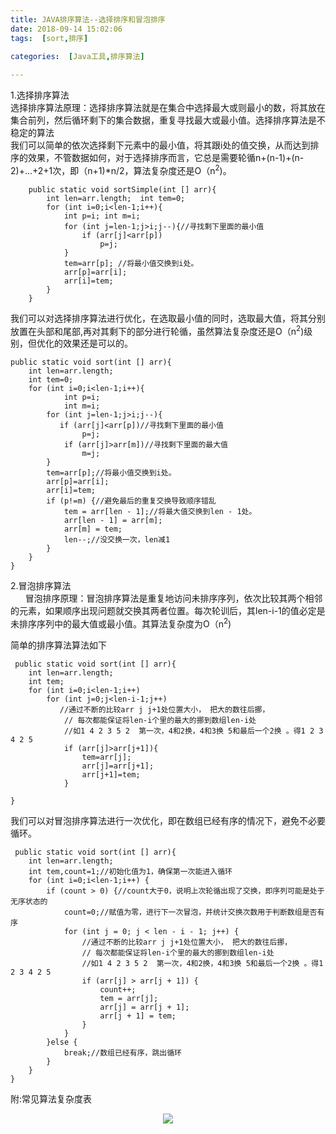 ```yaml
---
title: JAVA排序算法--选择排序和冒泡排序      
date: 2018-09-14 15:02:06   
tags:  [sort,排序]     
      
categories:  [Java工具,排序算法]       

---
```

1.选择排序算法    
选择排序算法原理：选择排序算法就是在集合中选择最大或则最小的数，将其放在集合前列，然后循环剩下的集合数据，重复寻找最大或最小值。选择排序算法是不稳定的算法    
我们可以简单的依次选择剩下元素中的最小值，将其跟i处的值交换，从而达到排序的效果，不管数据如何，对于选择排序而言，它总是需要轮循n+(n-1)+(n-2)+...+2+1次，即（n+1)*n/2，算法复杂度还是O（n<sup>2</sup>)。

		public static void sortSimple(int [] arr){
	        int len=arr.length;  int tem=0;
	        for (int i=0;i<len-1;i++){
	            int p=i; int m=i;
	            for (int j=len-1;j>i;j--){//寻找剩下里面的最小值
	                if (arr[j]<arr[p])
	                    p=j;
	            }
	            tem=arr[p]; //将最小值交换到i处。
	            arr[p]=arr[i];
	            arr[i]=tem;
	        }
    	}

 我们可以对选择排序算法进行优化，在选取最小值的同时，选取最大值，将其分别放置在头部和尾部,再对其剩下的部分进行轮循，虽然算法复杂度还是O（n<sup>2</sup>)级别，但优化的效果还是可以的。                         


	public static void sort(int [] arr){
        int len=arr.length;
        int tem=0;
        for (int i=0;i<len-1;i++){
                int p=i;
                int m=i;
            for (int j=len-1;j>i;j--){
               if (arr[j]<arr[p])//寻找剩下里面的最小值
                    p=j;
                if (arr[j]>arr[m])//寻找剩下里面的最大值
                    m=j;
            }
            tem=arr[p];//将最小值交换到i处。
            arr[p]=arr[i];
            arr[i]=tem;
            if (p!=m) {//避免最后的重复交换导致顺序错乱
                tem = arr[len - 1];//将最大值交换到len - 1处。
                arr[len - 1] = arr[m];
                arr[m] = tem;
                len--;//没交换一次，len减1
            }
        }
    }

 
2.冒泡排序算法     
&nbsp;&nbsp;&nbsp;&nbsp;&nbsp;&nbsp;冒泡排序原理：冒泡排序算法是重复地访问未排序序列，依次比较其两个相邻的元素，如果顺序出现问题就交换其两者位置。每次轮训后，其len-i-1的值必定是未排序序列中的最大值或最小值。其算法复杂度为O（n<sup>2</sup>)   

简单的排序算法算法如下         

	 public static void sort(int [] arr){
        int len=arr.length;
        int tem;
        for (int i=0;i<len-1;i++)
            for (int j=0;j<len-i-1;j++)
               //通过不断的比较arr j j+1处位置大小， 把大的数往后挪，
                // 每次都能保证将len-i个里的最大的挪到数组len-i处
                //如1 4 2 3 5 2  第一次，4和2换，4和3换 5和最后一个2换 。得1 2 3 4 2 5
                if (arr[j]>arr[j+1]){
                    tem=arr[j];
                    arr[j]=arr[j+1];
                    arr[j+1]=tem;
                }

    }


我们可以对冒泡排序算法进行一次优化，即在数组已经有序的情况下，避免不必要循环。

	 public static void sort(int [] arr){
        int len=arr.length;
        int tem,count=1;//初始化值为1，确保第一次能进入循环
        for (int i=0;i<len-1;i++) {
            if (count > 0) {//count大于0，说明上次轮循出现了交换，即序列可能是处于无序状态的
                count=0;//赋值为零，进行下一次冒泡，并统计交换次数用于判断数组是否有序
                for (int j = 0; j < len - i - 1; j++) {
                    //通过不断的比较arr j j+1处位置大小， 把大的数往后挪，
                    // 每次都能保证将len-i个里的最大的挪到数组len-i处
                    //如1 4 2 3 5 2  第一次，4和2换，4和3换 5和最后一个2换 。得1 2 3 4 2 5
                    if (arr[j] > arr[j + 1]) {
                        count++;
                        tem = arr[j];
                        arr[j] = arr[j + 1];
                        arr[j + 1] = tem;
                    }
                }
            }else {
                break;//数组已经有序，跳出循环
            }
        }
    }


附:常见算法复杂度表     
<center><img src="/images/timg.jpg"/> </center>



